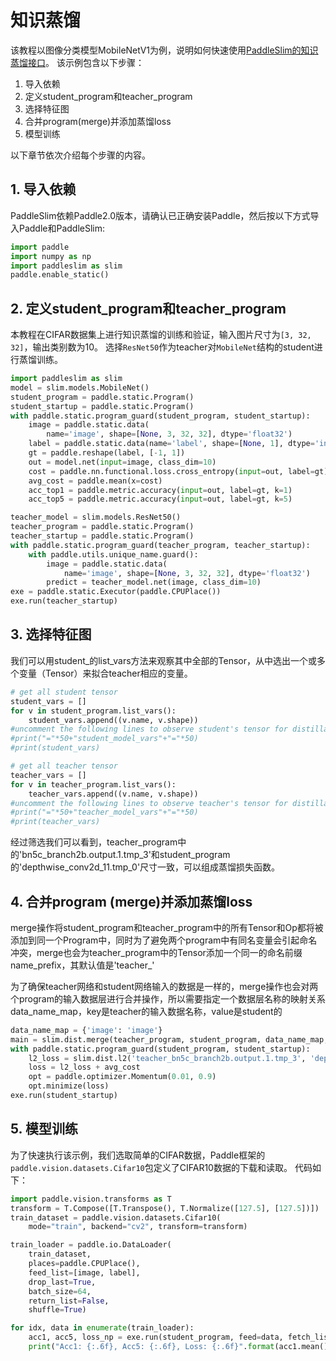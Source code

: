 #  知识蒸馏

该教程以图像分类模型MobileNetV1为例，说明如何快速使用[PaddleSlim的知识蒸馏接口](https://paddleslim.readthedocs.io/zh_CN/latest/api_cn/static/dist/single_distiller_api.html)。
该示例包含以下步骤：

1. 导入依赖
2. 定义student_program和teacher_program
3. 选择特征图
4. 合并program(merge)并添加蒸馏loss
5. 模型训练

以下章节依次介绍每个步骤的内容。

## 1. 导入依赖

PaddleSlim依赖Paddle2.0版本，请确认已正确安装Paddle，然后按以下方式导入Paddle和PaddleSlim:

```python
import paddle
import numpy as np
import paddleslim as slim
paddle.enable_static()
```

## 2. 定义student_program和teacher_program

本教程在CIFAR数据集上进行知识蒸馏的训练和验证，输入图片尺寸为`[3, 32, 32]`，输出类别数为10。
选择`ResNet50`作为teacher对`MobileNet`结构的student进行蒸馏训练。

```python
import paddleslim as slim
model = slim.models.MobileNet()
student_program = paddle.static.Program()
student_startup = paddle.static.Program()
with paddle.static.program_guard(student_program, student_startup):
    image = paddle.static.data(
        name='image', shape=[None, 3, 32, 32], dtype='float32')
    label = paddle.static.data(name='label', shape=[None, 1], dtype='int64')
    gt = paddle.reshape(label, [-1, 1])
    out = model.net(input=image, class_dim=10)
    cost = paddle.nn.functional.loss.cross_entropy(input=out, label=gt)
    avg_cost = paddle.mean(x=cost)
    acc_top1 = paddle.metric.accuracy(input=out, label=gt, k=1)
    acc_top5 = paddle.metric.accuracy(input=out, label=gt, k=5)
```



```python
teacher_model = slim.models.ResNet50()
teacher_program = paddle.static.Program()
teacher_startup = paddle.static.Program()
with paddle.static.program_guard(teacher_program, teacher_startup):
    with paddle.utils.unique_name.guard():
        image = paddle.static.data(
            name='image', shape=[None, 3, 32, 32], dtype='float32')
        predict = teacher_model.net(image, class_dim=10)
exe = paddle.static.Executor(paddle.CPUPlace())
exe.run(teacher_startup)
```

## 3. 选择特征图

我们可以用student_的list_vars方法来观察其中全部的Tensor，从中选出一个或多个变量（Tensor）来拟合teacher相应的变量。

```python
# get all student tensor
student_vars = []
for v in student_program.list_vars():
    student_vars.append((v.name, v.shape))
#uncomment the following lines to observe student's tensor for distillation
#print("="*50+"student_model_vars"+"="*50)
#print(student_vars)

# get all teacher tensor
teacher_vars = []
for v in teacher_program.list_vars():
    teacher_vars.append((v.name, v.shape))
#uncomment the following lines to observe teacher's tensor for distillation
#print("="*50+"teacher_model_vars"+"="*50)
#print(teacher_vars)
```

经过筛选我们可以看到，teacher_program中的'bn5c_branch2b.output.1.tmp_3'和student_program的'depthwise_conv2d_11.tmp_0'尺寸一致，可以组成蒸馏损失函数。

## 4. 合并program (merge)并添加蒸馏loss
merge操作将student_program和teacher_program中的所有Tensor和Op都将被添加到同一个Program中，同时为了避免两个program中有同名变量会引起命名冲突，merge也会为teacher_program中的Tensor添加一个同一的命名前缀name_prefix，其默认值是'teacher_'

为了确保teacher网络和student网络输入的数据是一样的，merge操作也会对两个program的输入数据层进行合并操作，所以需要指定一个数据层名称的映射关系data_name_map，key是teacher的输入数据名称，value是student的

```python
data_name_map = {'image': 'image'}
main = slim.dist.merge(teacher_program, student_program, data_name_map, paddle.CPUPlace())
with paddle.static.program_guard(student_program, student_startup):
    l2_loss = slim.dist.l2('teacher_bn5c_branch2b.output.1.tmp_3', 'depthwise_conv2d_11.tmp_0', student_program)
    loss = l2_loss + avg_cost
    opt = paddle.optimizer.Momentum(0.01, 0.9)
    opt.minimize(loss)
exe.run(student_startup)
```

## 5. 模型训练

为了快速执行该示例，我们选取简单的CIFAR数据，Paddle框架的`paddle.vision.datasets.Cifar10`包定义了CIFAR10数据的下载和读取。 代码如下：

```python
import paddle.vision.transforms as T
transform = T.Compose([T.Transpose(), T.Normalize([127.5], [127.5])])
train_dataset = paddle.vision.datasets.Cifar10(
    mode="train", backend="cv2", transform=transform)

train_loader = paddle.io.DataLoader(
    train_dataset,
    places=paddle.CPUPlace(),
    feed_list=[image, label],
    drop_last=True,
    batch_size=64,
    return_list=False,
    shuffle=True)
```

```python
for idx, data in enumerate(train_loader):
    acc1, acc5, loss_np = exe.run(student_program, feed=data, fetch_list=[acc_top1.name, acc_top5.name, loss.name])
    print("Acc1: {:.6f}, Acc5: {:.6f}, Loss: {:.6f}".format(acc1.mean(), acc5.mean(), loss_np.mean()))
```
